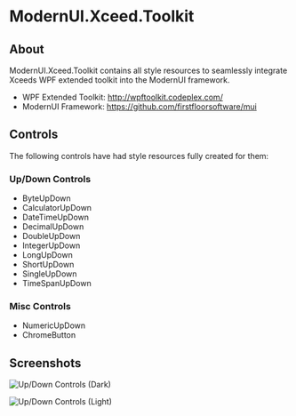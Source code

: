 # ModernUI.Xceed.Toolkit

## About

ModernUI.Xceed.Toolkit contains all style resources to seamlessly integrate Xceeds WPF extended toolkit into the ModernUI framework.

 * WPF Extended Toolkit: http://wpftoolkit.codeplex.com/
 * ModernUI Framework: https://github.com/firstfloorsoftware/mui

## Controls

The following controls have had style resources fully created for them:

### Up/Down Controls

 * ByteUpDown
 * CalculatorUpDown
 * DateTimeUpDown
 * DecimalUpDown
 * DoubleUpDown
 * IntegerUpDown
 * LongUpDown
 * ShortUpDown
 * SingleUpDown
 * TimeSpanUpDown
 
### Misc Controls

 * NumericUpDown
 * ChromeButton

## Screenshots

![Up/Down Controls (Dark)](https://raw.githubusercontent.com/samoatesgames/mui.extended.toolkit/master/Screenshots/UpDown-Controls-Dark.png "UpDown Controls (Dark)")

![Up/Down Controls (Light)](https://raw.githubusercontent.com/samoatesgames/mui.extended.toolkit/master/Screenshots/UpDown-Controls-Light.png "UpDown Controls (Light)")
